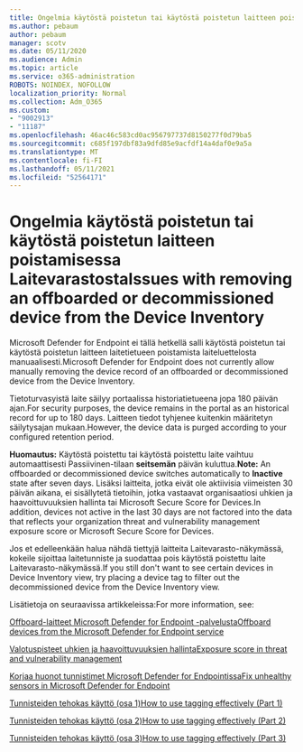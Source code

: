 ```yaml
---
title: Ongelmia käytöstä poistetun tai käytöstä poistetun laitteen poistamisessa Laitevarastosta
ms.author: pebaum
author: pebaum
manager: scotv
ms.date: 05/11/2020
ms.audience: Admin
ms.topic: article
ms.service: o365-administration
ROBOTS: NOINDEX, NOFOLLOW
localization_priority: Normal
ms.collection: Adm_O365
ms.custom:
- "9002913"
- "11187"
ms.openlocfilehash: 46ac46c583cd0ac956797737d8150277f0d79ba5
ms.sourcegitcommit: c685f197dbf83a9dfd85e9acfdf14a4daf0e9a5a
ms.translationtype: MT
ms.contentlocale: fi-FI
ms.lasthandoff: 05/11/2021
ms.locfileid: "52564171"
---
```

# <a name="issues-with-removing-an-offboarded-or-decommissioned-device-from-the-device-inventory"></a><span data-ttu-id="73332-102">Ongelmia käytöstä poistetun tai käytöstä poistetun laitteen poistamisessa Laitevarastosta</span><span class="sxs-lookup"><span data-stu-id="73332-102">Issues with removing an offboarded or decommissioned device from the Device Inventory</span></span>

<span data-ttu-id="73332-103">Microsoft Defender for Endpoint ei tällä hetkellä salli käytöstä poistetun tai käytöstä poistetun laitteen laitetietueen poistamista laiteluettelosta manuaalisesti.</span><span class="sxs-lookup"><span data-stu-id="73332-103">Microsoft Defender for Endpoint does not currently allow manually removing the device record of an offboarded or decommissioned device from the Device Inventory.</span></span>

<span data-ttu-id="73332-104">Tietoturvasyistä laite säilyy portaalissa historiatietueena jopa 180 päivän ajan.</span><span class="sxs-lookup"><span data-stu-id="73332-104">For security purposes, the device remains in the portal as an historical record for up to 180 days.</span></span> <span data-ttu-id="73332-105">Laitteen tiedot tyhjenee kuitenkin määritetyn säilytysajan mukaan.</span><span class="sxs-lookup"><span data-stu-id="73332-105">However, the device data is purged according to your configured retention period.</span></span>

<span data-ttu-id="73332-106">**Huomautus:** Käytöstä poistettu tai käytöstä poistettu laite vaihtuu automaattisesti Passiivinen-tilaan **seitsemän** päivän kuluttua.</span><span class="sxs-lookup"><span data-stu-id="73332-106">**Note:** An offboarded or decommissioned device switches automatically to **Inactive** state after seven days.</span></span> <span data-ttu-id="73332-107">Lisäksi laitteita, jotka eivät ole aktiivisia viimeisten 30 päivän aikana, ei sisällytetä tietoihin, jotka vastaavat organisaatiosi uhkien ja haavoittuvuuksien hallinta tai Microsoft Secure Score for Devices.</span><span class="sxs-lookup"><span data-stu-id="73332-107">In addition, devices not active in the last 30 days are not factored into the data that reflects your organization threat and vulnerability management exposure score or Microsoft Secure Score for Devices.</span></span>
 
<span data-ttu-id="73332-108">Jos et edelleenkään halua nähdä tiettyjä laitteita Laitevarasto-näkymässä, kokeile sijoittaa laitetunniste ja suodattaa pois käytöstä poistettu laite Laitevarasto-näkymässä.</span><span class="sxs-lookup"><span data-stu-id="73332-108">If you still don't want to see certain devices in Device Inventory view, try placing a device tag to filter out the decommissioned device from the Device Inventory view.</span></span>

<span data-ttu-id="73332-109">Lisätietoja on seuraavissa artikkeleissa:</span><span class="sxs-lookup"><span data-stu-id="73332-109">For more information, see:</span></span>

[<span data-ttu-id="73332-110">Offboard-laitteet Microsoft Defender for Endpoint -palvelusta</span><span class="sxs-lookup"><span data-stu-id="73332-110">Offboard devices from the Microsoft Defender for Endpoint service</span></span>](/microsoft-365/security/defender-endpoint/offboard-machines.md)

[<span data-ttu-id="73332-111">Valotuspisteet uhkien ja haavoittuvuuksien hallinta</span><span class="sxs-lookup"><span data-stu-id="73332-111">Exposure score in threat and vulnerability management</span></span>](/microsoft-365/security/defender-endpoint/tvm-exposure-score.md)

[<span data-ttu-id="73332-112">Korjaa huonot tunnistimet Microsoft Defender for Endpointissa</span><span class="sxs-lookup"><span data-stu-id="73332-112">Fix unhealthy sensors in Microsoft Defender for Endpoint</span></span>](/microsoft-365/security/defender-endpoint/fix-unhealthy-sensors#inactive-devices.md)

[<span data-ttu-id="73332-113">Tunnisteiden tehokas käyttö (osa 1)</span><span class="sxs-lookup"><span data-stu-id="73332-113">How to use tagging effectively (Part 1)</span></span>](https://techcommunity.microsoft.com/t5/microsoft-defender-for-endpoint/how-to-use-tagging-effectively-part-1/ba-p/1964058)

[<span data-ttu-id="73332-114">Tunnisteiden tehokas käyttö (osa 2)</span><span class="sxs-lookup"><span data-stu-id="73332-114">How to use tagging effectively (Part 2)</span></span>](https://techcommunity.microsoft.com/t5/microsoft-defender-for-endpoint/how-to-use-tagging-effectively-part-2/ba-p/1962008)

[<span data-ttu-id="73332-115">Tunnisteiden tehokas käyttö (osa 3)</span><span class="sxs-lookup"><span data-stu-id="73332-115">How to use tagging effectively (Part 3)</span></span>](https://techcommunity.microsoft.com/t5/microsoft-defender-for-endpoint/how-to-use-tagging-effectively-part-3/ba-p/1964073)




